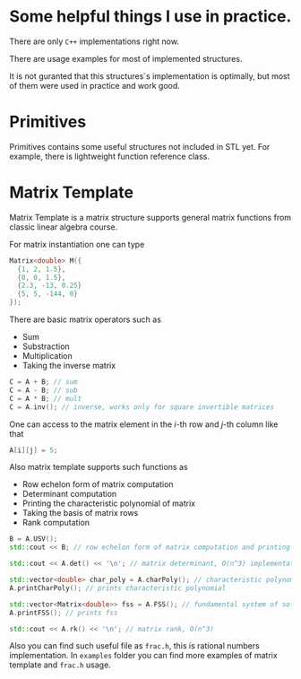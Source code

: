 # Some helpful things I use in practice.
There are only `C++` implementations right now.

There are usage examples for most of implemented structures. 

It is not guranted that this structures`s implementation is optimally, but most of them were used in practice and work good.

# Primitives
Primitives contains some useful structures not included in STL yet. For example, there is lightweight function reference class.

# Matrix Template
Matrix Template is a matrix structure supports general matrix functions from classic linear algebra course.

For matrix instantiation one can type 
```C++
Matrix<double> M({
  {1, 2, 1.5},
  {0, 0, 1.5},
  {2.3, -13, 0.25}
  {5, 5, -144, 0}
});
```
There are basic matrix operators such as 
+ Sum
+ Substraction
+ Multiplication
+ Taking the inverse matrix
```C++
C = A + B; // sum
C = A - B; // sub
C = A * B; // mult
C = A.inv(); // inverse, works only for square invertible matrices
```

One can access to the matrix element in the $i$-th row and $j$-th column like that
```C++
A[i][j] = 5;
```

Also matrix template supports such functions as 
+ Row echelon form of matrix computation
+ Determinant computation
+ Printing the characteristic polynomial of matrix
+ Taking the basis of matrix rows
+ Rank computation
```C++
B = A.USV();
std::cout << B; // row echelon form of matrix computation and printing

std::cout << A.det() << '\n'; // matrix determinant, O(n^3) implementation

std::vector<double> char_poly = A.charPoly(); // characteristic polynomial, O(2^n n^2) implementation
A.printCharPoly(); // prints characteristic polynomial

std::vector<Matrix<double>> fss = A.FSS(); // fundamental system of solutions, or rows basis
A.printFSS(); // prints fss

std::cout << A.rk() << '\n'; // matrix rank, O(n^3)
```

Also you can find such useful file as ```frac.h```, this is rational numbers implementation.
In ```examples``` folder you can find more examples of matrix template and ```frac.h``` usage.
